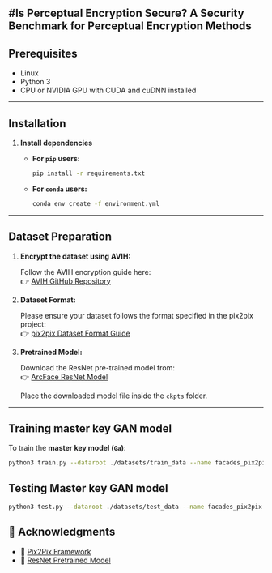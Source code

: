 #Is Perceptual Encryption Secure? A Security Benchmark for Perceptual Encryption Methods
---

## Prerequisites

- Linux
- Python 3
- CPU or NVIDIA GPU with CUDA and cuDNN installed

---

## Installation

1. **Install dependencies**

   - **For `pip` users:**
     ```bash
     pip install -r requirements.txt
     ```

   - **For `conda` users:**
     ```bash
     conda env create -f environment.yml
     ```

---

## Dataset Preparation

1. **Encrypt the dataset using AVIH:**

   Follow the AVIH encryption guide here:  
   👉 [AVIH GitHub Repository](https://github.com/suzhigangssz/AVIH)

2. **Dataset Format:**

   Please ensure your dataset follows the format specified in the pix2pix project:  
   👉 [pix2pix Dataset Format Guide](https://github.com/phillipi/pix2pix)

3. **Pretrained Model:**

   Download the ResNet pre-trained model from:  
   👉 [ArcFace ResNet Model](http://ml.cs.tsinghua.edu.cn/~xiaoyang/face_models/ArcFace/model_ir_se50.pth)  

   Place the downloaded model file inside the `ckpts` folder.

---

## Training master key GAN model

To train the **master key model (`Ga`)**:

```bash
python3 train.py --dataroot ./datasets/train_data --name facades_pix2pix --init_gain 0.01 --model pix2pix --netG resnet_9blocks --batch_size 32 --direction BtoA 

```

## Testing Master key GAN model
```bash
python3 test.py --dataroot ./datasets/test_data --name facades_pix2pix --model pix2pix --init_gain 0.01 --netG resnet_9blocks --direction BtoA
```

## 🤝 Acknowledgments

- 🔗 [Pix2Pix Framework](https://github.com/phillipi/pix2pix)
- 🔗 [ResNet Pretrained Model](http://ml.cs.tsinghua.edu.cn/~xiaoyang/face_models/ArcFace/model_ir_se50.pth)

